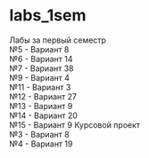 # labs_1sem
Лабы за первый семестр \
№5 - Вариант 8 \
№6 - Вариант 14 \
№7 - Вариант 38 \
№9 - Вариант 4 \
№11 - Вариант 3 \
№12 - Вариант 27 \
№13 - Вариант 9 \
№14 - Вариант 20 \
№15 - Вариант 9 
Курсовой проект \
№3 - Вариант 8 \
№4 - Вариант 19 
